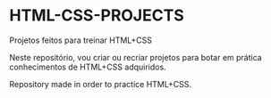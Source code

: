 # HTML-CSS-PROJECTS
 Projetos feitos para treinar HTML+CSS

Neste repositório, vou criar ou recriar projetos para botar em prática conhecimentos de HTML+CSS adquiridos.

Repository made in order to practice HTML+CSS.
